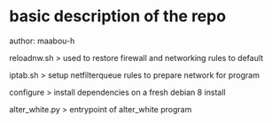 # basic description of the repo
author: maabou-h

reloadnw.sh > used to restore firewall and networking rules to default

iptab.sh > setup netfilterqueue rules to prepare network for program

configure > install dependencies on a fresh debian 8 install

alter_white.py > entrypoint of alter_white program

